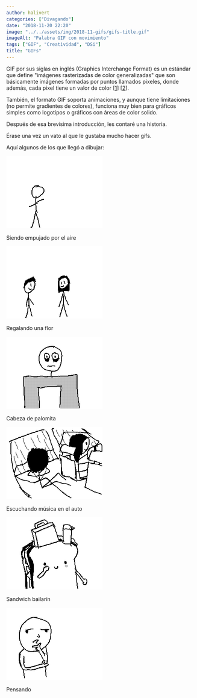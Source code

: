 ```yaml
---
author: halivert
categories: ["Divagando"]
date: "2018-11-20 22:20"
image: "../../assets/img/2018-11-gifs/gifs-title.gif"
imageAlt: "Palabra GIF con movimiento"
tags: ["GIF", "Creatividad", "DSi"]
title: "GIFs"
---
```


GIF por sus siglas en inglés (Graphics Interchange Format) es un estándar que
define "imágenes rasterizadas de color generalizadas" que son básicamente
imágenes formadas por puntos llamados pixeles, donde además, cada pixel tiene un
valor de color \[[1][1]\] \[[2][2]\].

<!-- Seguir leyendo -->

También, el formato GIF soporta animaciones, y aunque tiene limitaciones (no
permite gradientes de colores), funciona muy bien para gráficos simples como
logotipos o gráficos con áreas de color solido.

Después de esa brevísima introducción, les contaré una historia.

Érase una vez un vato al que le gustaba mucho hacer gifs.

Aquí algunos de los que llegó a dibujar:

<div class="flex gap-3 flex-col items-stretch text-center">
  <div
    class="bg-center bg-cover bg-no-repeat pt-4 px-6 flex flex-col items-center gap-3 rounded"
    style="background-image: url(/img/backgrounds/red-velvet.webp)">
    <div class="border-8 border-black rounded">

![Siendo empujado por el aire](../../assets/img/2018-11-gifs/air.gif)
    </div>
    <p class="italic self-stretch bg-background-200 border-4 border-amber-600 rounded-lg mb-0">
      Siendo empujado por el aire
    </p>
  </div>

  <div
    class="bg-center bg-cover bg-no-repeat pt-4 px-6 flex flex-col items-center gap-3 rounded"
    style="background-image: url(/img/backgrounds/blue-velvet.webp)">
    <div class="border-8 border-black rounded">

![Giving a flower](../../assets/img/2018-11-gifs/giving-flower.gif)
    </div>
    <p class="italic self-stretch bg-background-200 border-4 border-amber-600 rounded-lg mb-0">
      Regalando una flor
    </p>
  </div>

  <div
    class="bg-center bg-cover bg-no-repeat pt-4 px-6 flex flex-col items-center gap-3 rounded"
    style="background-image: url(/img/backgrounds/purple-velvet.webp)">
    <div class="border-8 border-black rounded">

![Head explode](../../assets/img/2018-11-gifs/head-corn.gif)
    </div>
    <p class="italic self-stretch bg-background-200 border-4 border-amber-600 rounded-lg mb-0">
      Cabeza de palomita
    </p>
  </div>

  <div
    class="bg-center bg-cover bg-no-repeat pt-4 px-6 flex flex-col items-center gap-3 rounded"
    style="background-image: url(/img/backgrounds/green-velvet.webp)">
    <div class="border-8 border-black rounded">

![Hearing music](../../assets/img/2018-11-gifs/hearing-music.gif)
    </div>
    <p class="italic self-stretch bg-background-200 border-4 border-amber-600 rounded-lg mb-0">
      Escuchando música en el auto
    </p>
  </div>

  <div
    class="bg-center bg-cover bg-no-repeat pt-4 px-6 flex flex-col items-center gap-3 rounded"
    style="background-image: url(/img/backgrounds/purple-velvet.webp)">
    <div class="border-8 border-black rounded">

![Dancing sandwich](../../assets/img/2018-11-gifs/sandwich.gif)
    </div>
    <p class="italic self-stretch bg-background-200 border-4 border-amber-600 rounded-lg mb-0">
      Sandwich bailarín
    </p>
  </div>

  <div
    class="bg-center bg-cover bg-no-repeat pt-4 px-6 flex flex-col items-center gap-3 rounded"
    style="background-image: url(/img/backgrounds/blue-velvet.webp)">
    <div class="border-8 border-black rounded">

![Thinking](../../assets/img/2018-11-gifs/thinking.gif)
    </div>
    <p class="italic self-stretch bg-background-200 border-4 border-amber-600 rounded-lg mb-0">
      Pensando
    </p>
  </div>
</div>

[1]: https://www.w3.org/Graphics/GIF/spec-gif87.txt
[2]: https://support.99designs.com/hc/es/articles/204761835--Qué-son-los-vectores-y-las-imagenes-rasterizadas-Cuándo-debería-usarlas-
